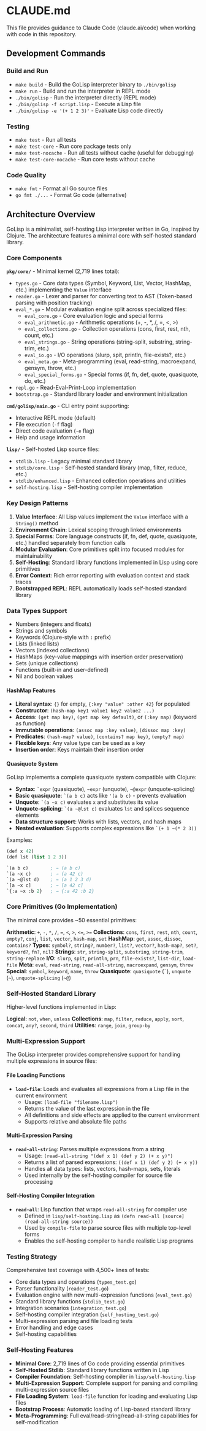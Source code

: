 # CLAUDE.md

This file provides guidance to Claude Code (claude.ai/code) when working with code in this repository.

## Development Commands

### Build and Run
- `make build` - Build the GoLisp interpreter binary to `./bin/golisp`
- `make run` - Build and run the interpreter in REPL mode
- `./bin/golisp` - Run the interpreter directly (REPL mode)
- `./bin/golisp -f script.lisp` - Execute a Lisp file
- `./bin/golisp -e '(+ 1 2 3)'` - Evaluate Lisp code directly

### Testing
- `make test` - Run all tests
- `make test-core` - Run core package tests only
- `make test-nocache` - Run all tests without cache (useful for debugging)
- `make test-core-nocache` - Run core tests without cache

### Code Quality
- `make fmt` - Format all Go source files
- `go fmt ./...` - Format Go code (alternative)

## Architecture Overview

GoLisp is a minimalist, self-hosting Lisp interpreter written in Go, inspired by Clojure. The architecture features a minimal core with self-hosted standard library.

### Core Components

**`pkg/core/`** - Minimal kernel (2,719 lines total):
- `types.go` - Core data types (Symbol, Keyword, List, Vector, HashMap, etc.) implementing the `Value` interface
- `reader.go` - Lexer and parser for converting text to AST (Token-based parsing with position tracking)
- `eval_*.go` - Modular evaluation engine split across specialized files:
  - `eval_core.go` - Core evaluation logic and special forms
  - `eval_arithmetic.go` - Arithmetic operations (+, -, *, /, =, <, >)
  - `eval_collections.go` - Collection operations (cons, first, rest, nth, count, etc.)
  - `eval_strings.go` - String operations (string-split, substring, string-trim, etc.)
  - `eval_io.go` - I/O operations (slurp, spit, println, file-exists?, etc.)
  - `eval_meta.go` - Meta-programming (eval, read-string, macroexpand, gensym, throw, etc.)
  - `eval_special_forms.go` - Special forms (if, fn, def, quote, quasiquote, do, etc.)
- `repl.go` - Read-Eval-Print-Loop implementation
- `bootstrap.go` - Standard library loader and environment initialization

**`cmd/golisp/main.go`** - CLI entry point supporting:
- Interactive REPL mode (default)
- File execution (`-f` flag)
- Direct code evaluation (`-e` flag)
- Help and usage information

**`lisp/`** - Self-hosted Lisp source files:
- `stdlib.lisp` - Legacy minimal standard library
- `stdlib/core.lisp` - Self-hosted standard library (map, filter, reduce, etc.)
- `stdlib/enhanced.lisp` - Enhanced collection operations and utilities
- `self-hosting.lisp` - Self-hosting compiler implementation

### Key Design Patterns

1. **Value Interface**: All Lisp values implement the `Value` interface with a `String()` method
2. **Environment Chain**: Lexical scoping through linked environments
3. **Special Forms**: Core language constructs (if, fn, def, quote, quasiquote, etc.) handled separately from function calls
4. **Modular Evaluation**: Core primitives split into focused modules for maintainability
5. **Self-Hosting**: Standard library functions implemented in Lisp using core primitives
6. **Error Context**: Rich error reporting with evaluation context and stack traces
7. **Bootstrapped REPL**: REPL automatically loads self-hosted standard library

### Data Types Support
- Numbers (integers and floats)
- Strings and symbols
- Keywords (Clojure-style with `:` prefix)
- Lists (linked lists)
- Vectors (indexed collections)
- HashMaps (key-value mappings with insertion order preservation)
- Sets (unique collections)
- Functions (built-in and user-defined)
- Nil and boolean values

#### HashMap Features
- **Literal syntax**: `{}` for empty, `{:key "value" :other 42}` for populated
- **Constructor**: `(hash-map key1 value1 key2 value2 ...)`
- **Access**: `(get map key)`, `(get map key default)`, or `(:key map)` (keyword as function)
- **Immutable operations**: `(assoc map :key value)`, `(dissoc map :key)`
- **Predicates**: `(hash-map? value)`, `(contains? map key)`, `(empty? map)`
- **Flexible keys**: Any value type can be used as a key
- **Insertion order**: Keys maintain their insertion order

#### Quasiquote System
GoLisp implements a complete quasiquote system compatible with Clojure:
- **Syntax**: `` `expr `` (quasiquote), `~expr` (unquote), `~@expr` (unquote-splicing)
- **Basic quasiquote**: `` `(a b c) `` acts like `'(a b c)` - prevents evaluation
- **Unquote**: `` `(a ~x c) `` evaluates `x` and substitutes its value
- **Unquote-splicing**: `` `(a ~@lst c) `` evaluates `lst` and splices sequence elements
- **Data structure support**: Works with lists, vectors, and hash maps
- **Nested evaluation**: Supports complex expressions like `` `(+ 1 ~(* 2 3)) ``

Examples:
```lisp
(def x 42)
(def lst (list 1 2 3))

`(a b c)        ; → (a b c)
`(a ~x c)       ; → (a 42 c)
`(a ~@lst d)    ; → (a 1 2 3 d)
`[a ~x c]       ; → [a 42 c]
`{:a ~x :b 2}   ; → {:a 42 :b 2}
```

### Core Primitives (Go Implementation)
The minimal core provides ~50 essential primitives:

**Arithmetic**: `+`, `-`, `*`, `/`, `=`, `<`, `>`, `<=`, `>=`
**Collections**: `cons`, `first`, `rest`, `nth`, `count`, `empty?`, `conj`, `list`, `vector`, `hash-map`, `set`
**HashMap**: `get`, `assoc`, `dissoc`, `contains?`
**Types**: `symbol?`, `string?`, `number?`, `list?`, `vector?`, `hash-map?`, `set?`, `keyword?`, `fn?`, `nil?`
**Strings**: `str`, `string-split`, `substring`, `string-trim`, `string-replace`
**I/O**: `slurp`, `spit`, `println`, `prn`, `file-exists?`, `list-dir`, `load-file`
**Meta**: `eval`, `read-string`, `read-all-string`, `macroexpand`, `gensym`, `throw`
**Special**: `symbol`, `keyword`, `name`, `throw`
**Quasiquote**: `quasiquote` (`` ` ``), `unquote` (`~`), `unquote-splicing` (`~@`)

### Self-Hosted Standard Library
Higher-level functions implemented in Lisp:

**Logical**: `not`, `when`, `unless`
**Collections**: `map`, `filter`, `reduce`, `apply`, `sort`, `concat`, `any?`, `second`, `third`
**Utilities**: `range`, `join`, `group-by`

### Multi-Expression Support
The GoLisp interpreter provides comprehensive support for handling multiple expressions in source files:

#### File Loading Functions
- **`load-file`**: Loads and evaluates all expressions from a Lisp file in the current environment
  - Usage: `(load-file "filename.lisp")`
  - Returns the value of the last expression in the file
  - All definitions and side effects are applied to the current environment
  - Supports relative and absolute file paths

#### Multi-Expression Parsing
- **`read-all-string`**: Parses multiple expressions from a string
  - Usage: `(read-all-string "(def x 1) (def y 2) (+ x y)")`
  - Returns a list of parsed expressions: `((def x 1) (def y 2) (+ x y))`
  - Handles all data types: lists, vectors, hash-maps, sets, literals
  - Used internally by the self-hosting compiler for source file processing

#### Self-Hosting Compiler Integration
- **`read-all`**: Lisp function that wraps `read-all-string` for compiler use
  - Defined in `lisp/self-hosting.lisp` as `(defn read-all [source] (read-all-string source))`
  - Used by `compile-file` to parse source files with multiple top-level forms
  - Enables the self-hosting compiler to handle realistic Lisp programs

### Testing Strategy
Comprehensive test coverage with 4,500+ lines of tests:
- Core data types and operations (`types_test.go`)
- Parser functionality (`reader_test.go`)
- Evaluation engine with new multi-expression functions (`eval_test.go`)
- Standard library functions (`stdlib_test.go`)
- Integration scenarios (`integration_test.go`)
- Self-hosting compiler integration (`self_hosting_test.go`)
- Multi-expression parsing and file loading tests
- Error handling and edge cases
- Self-hosting capabilities

### Self-Hosting Features
- **Minimal Core**: 2,719 lines of Go code providing essential primitives
- **Self-Hosted Stdlib**: Standard library functions written in Lisp
- **Compiler Foundation**: Self-hosting compiler in `lisp/self-hosting.lisp`
- **Multi-Expression Support**: Complete support for parsing and compiling multi-expression source files
- **File Loading System**: `load-file` function for loading and evaluating Lisp files
- **Bootstrap Process**: Automatic loading of Lisp-based standard library
- **Meta-Programming**: Full eval/read-string/read-all-string capabilities for self-modification